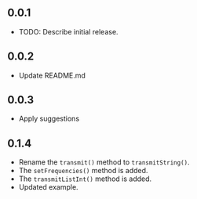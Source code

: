 ## 0.0.1

* TODO: Describe initial release.

## 0.0.2

* Update README.md

## 0.0.3

* Apply suggestions

## 0.1.4

* Rename the `transmit()` method to `transmitString()`. 
* The `setFrequencies()` method is added.
* The `transmitListInt()` method is added.
* Updated example.